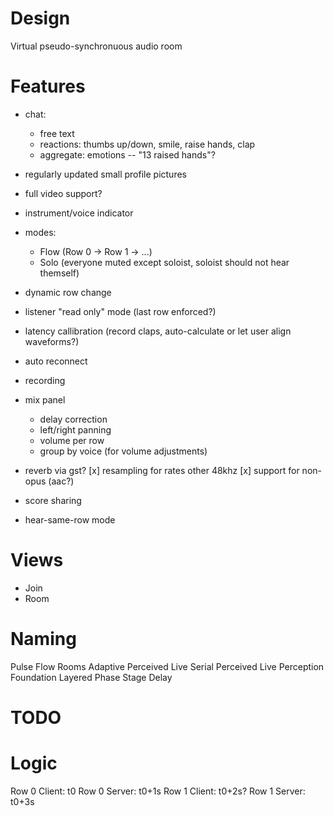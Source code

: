 Design
======
Virtual pseudo-synchronuous audio room

Features
========
- chat:
  - free text
  - reactions: thumbs up/down, smile, raise hands, clap
  - aggregate: emotions -- "13 raised hands"?

- regularly updated small profile pictures
- full video support?
- instrument/voice indicator
- modes:
  - Flow (Row 0 -> Row 1 -> ...)
  - Solo (everyone muted except soloist, soloist should not hear themself)
- dynamic row change
- listener "read only" mode (last row enforced?)
- latency callibration (record claps, auto-calculate or let user align waveforms?)
- auto reconnect
- recording
- mix panel
  - delay correction
  - left/right panning
  - volume per row
  - group by voice (for volume adjustments)
- reverb via gst?
[x] resampling for rates other 48khz
[x] support for non-opus (aac?)
- score sharing
- hear-same-row mode

Views
=====
- Join
- Room

# Naming
Pulse
Flow
Rooms
Adaptive
Perceived Live
Serial
Perceived
Live Perception
Foundation
Layered
Phase
Stage
Delay

TODO
====

Logic
=====
Row 0 Client: t0
Row 0 Server: t0+1s
Row 1 Client: t0+2s?
Row 1 Server: t0+3s
